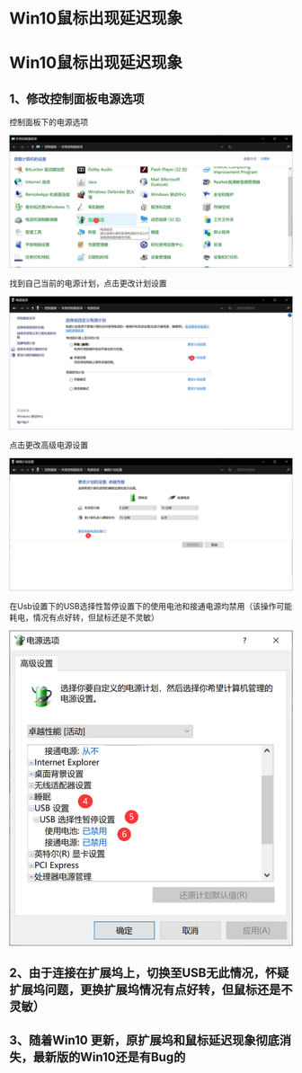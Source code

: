 # Win10鼠标出现延迟现象


# Win10鼠标出现延迟现象

## 1、修改控制面板电源选项

控制面板下的电源选项

![1](./1.png)

找到自己当前的电源计划，点击更改计划设置

![2](./2.png)

点击更改高级电源设置

![3](./3.png)

在Usb设置下的USB选择性暂停设置下的使用电池和接通电源均禁用（该操作可能耗电，情况有点好转，但鼠标还是不灵敏）

![4](./4.png)

## 2、由于连接在扩展坞上，切换至USB无此情况，怀疑扩展坞问题，更换扩展坞情况有点好转，但鼠标还是不灵敏）

## 3、随着Win10 更新，原扩展坞和鼠标延迟现象彻底消失，最新版的Win10还是有Bug的


